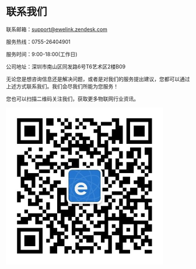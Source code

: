 # 联系我们

联系邮箱：support@ewelink.zendesk.com

服务热线：0755-26404901

服务时间：9:00-18:00(工作日)

公司地址：深圳市南山区同发路6号T6艺术区2楼B09

无论您是想咨询信息还是解决问题，或者是对我们的服务提出建议，您都可以通过上述方式联系我们。我们会尽我们所能为您服务！

您也可以扫描二维码关注我们，获取更多物联网行业资讯。

![公众号](./img/contactUs.png '公众号')
